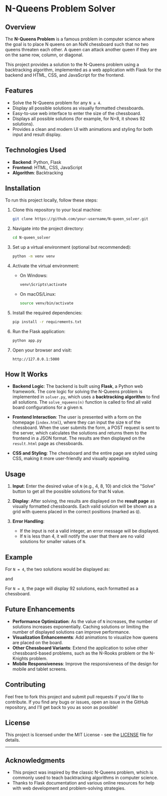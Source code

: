# N-Queens Problem Solver

## Overview
The **N-Queens Problem** is a famous problem in computer science where the goal is to place N queens on an NxN chessboard such that no two queens threaten each other. A queen can attack another queen if they are on the same row, column, or diagonal.

This project provides a solution to the N-Queens problem using a backtracking algorithm, implemented as a web application with Flask for the backend and HTML, CSS, and JavaScript for the frontend.

## Features
- Solve the N-Queens problem for any `N ≥ 4`.
- Display all possible solutions as visually formatted chessboards.
- Easy-to-use web interface to enter the size of the chessboard.
- Displays all possible solutions (for example, for N=8, it shows 92 solutions).
- Provides a clean and modern UI with animations and styling for both input and result display.

## Technologies Used
- **Backend**: Python, Flask
- **Frontend**: HTML, CSS, JavaScript
- **Algorithm**: Backtracking


## Installation

To run this project locally, follow these steps:

1. Clone this repository to your local machine:
    ```bash
    git clone https://github.com/your-username/N-queen_solver.git
    ```

2. Navigate into the project directory:
    ```bash
    cd N-queen_solver
    ```

3. Set up a virtual environment (optional but recommended):
    ```bash
    python -m venv venv
    ```

4. Activate the virtual environment:
    - On Windows:
      ```bash
      venv\Scripts\activate
      ```
    - On macOS/Linux:
      ```bash
      source venv/bin/activate
      ```

5. Install the required dependencies:
    ```bash
    pip install -r requirements.txt
    ```

6. Run the Flask application:
    ```bash
    python app.py
    ```

7. Open your browser and visit:
    ```
    http://127.0.0.1:5000
    ```

## How It Works

- **Backend Logic**: 
  The backend is built using **Flask**, a Python web framework. The core logic for solving the N-Queens problem is implemented in `solver.py`, which uses a **backtracking algorithm** to find all solutions. The `solve_nqueens(n)` function is called to find all valid board configurations for a given `N`.

- **Frontend Interaction**:
  The user is presented with a form on the homepage (`index.html`), where they can input the size `N` of the chessboard. When the user submits the form, a POST request is sent to the server, which calculates the solutions and returns them to the frontend in a JSON format. The results are then displayed on the `result.html` page as chessboards.

- **CSS and Styling**:
  The chessboard and the entire page are styled using CSS, making it more user-friendly and visually appealing.

## Usage

1. **Input**: Enter the desired value of `N` (e.g., 4, 8, 10) and click the "Solve" button to get all the possible solutions for that N value.

2. **Display**: After solving, the results are displayed on the **result page** as visually formatted chessboards. Each valid solution will be shown as a grid with queens placed in the correct positions (marked as `Q`).

3. **Error Handling**:
    - If the input is not a valid integer, an error message will be displayed.
    - If `N` is less than 4, it will notify the user that there are no valid solutions for smaller values of `N`.

## Example

For `N = 4`, the two solutions would be displayed as:


and


For `N = 8`, the page will display 92 solutions, each formatted as a chessboard.

## Future Enhancements

- **Performance Optimization**: As the value of `N` increases, the number of solutions increases exponentially. Caching solutions or limiting the number of displayed solutions can improve performance.
- **Visualization Enhancements**: Add animations to visualize how queens are placed on the board.
- **Other Chessboard Variants**: Extend the application to solve other chessboard-based problems, such as the N-Rooks problem or the N-Knights problem.
- **Mobile Responsiveness**: Improve the responsiveness of the design for mobile and tablet screens.

## Contributing

Feel free to fork this project and submit pull requests if you'd like to contribute. If you find any bugs or issues, open an issue in the GitHub repository, and I'll get back to you as soon as possible!

## License

This project is licensed under the MIT License - see the [LICENSE](LICENSE) file for details.

---

## Acknowledgments

- This project was inspired by the classic N-Queens problem, which is commonly used to teach backtracking algorithms in computer science.
- Thanks to Flask documentation and various online resources for help with web development and problem-solving strategies.



